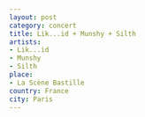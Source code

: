 ```yaml
---
layout: post
category: concert
title: Lik...id + Munshy + Silth
artists: 
- Lik...id
- Munshy
- Silth
place: 
- La Scène Bastille
country: France
city: Paris
---
```


